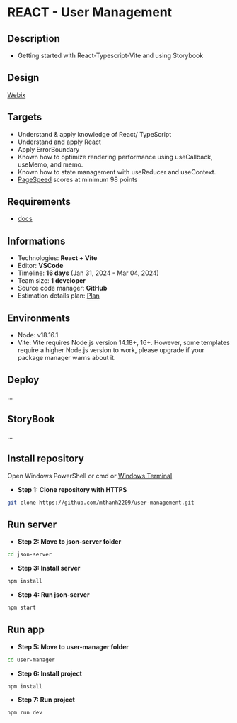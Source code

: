# REACT - User Management

## Description

- Getting started with React-Typescript-Vite and using Storybook

## Design

[Webix](https://webix.com/demos/user-manager/)

## Targets

- Understand & apply knowledge of React/ TypeScript
- Understand and apply React
- Apply ErrorBoundary
- Known how to optimize rendering performance using useCallback, useMemo, and memo.
- Known how to state management with useReducer and useContext.
- [PageSpeed](https://pagespeed.web.dev/) scores at minimum 98 points

## Requirements

- [docs](https://docs.google.com/document/d/1zGBaCrptkQuzsg-Q48ToL7C3XiaYtVLbs9M5mpLYBxs/edit?usp=sharing)

## Informations

- Technologies: **React + Vite**
- Editor: **VSCode**
- Timeline: **16 days** (Jan 31, 2024 - Mar 04, 2024)
- Team size: **1 developer**
- Source code manager: **GitHub**
- Estimation details plan: [Plan](https://docs.google.com/document/d/1XIBwj3kN9eNCUq9RS8sfHXvgVpcLdhP8gV-SDe6t16Y/edit?usp=sharing)

## Environments

- Node: v18.16.1
- Vite: Vite requires Node.js version 14.18+, 16+. However, some templates require a higher Node.js version to work, please upgrade if your package manager warns about it.

## Deploy

...

## StoryBook

...

## Install repository

Open Windows PowerShell or cmd or [Windows Terminal](https://www.microsoft.com/en-gb/p/windows-terminal/9n0dx20hk701?rtc=1&activetab=pivot:overviewtab)

- **Step 1: Clone repository with HTTPS**

```bash
git clone https://github.com/mthanh2209/user-management.git
```

## Run server

- **Step 2: Move to json-server folder**

```bash
cd json-server
```

- **Step 3: Install server**

```bash
npm install
```

- **Step 4: Run json-server**

```bash
npm start
```

## Run app

- **Step 5: Move to user-manager folder**

```bash
cd user-manager
```

- **Step 6: Install project**

```bash
npm install
```

- **Step 7: Run project**

```bash
npm run dev
```
